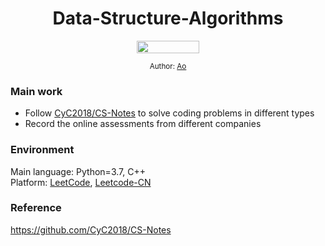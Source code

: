 <div align="center">
  <h1> Data-Structure-Algorithms </h1>
  <a class="header-badge" target="_blank" href="https://www.linkedin.com/in/aopeng055/">
  <img src="https://content.linkedin.com/content/dam/me/business/en-us/amp/brand-site/v2/bg/LI-Logo.svg.original.svg" height="20" width="100">
  </a>

<sub>Author:
<a href="https://www.linkedin.com/in/aopeng055/" target="_blank">Ao</a>
</div>
  
### Main work
- Follow [CyC2018/CS-Notes](https://github.com/CyC2018/CS-Notes) to solve coding problems in different types
- Record the online assessments from different companies

  
  
### Environment
Main language: Python=3.7, C++ \
Platform: [LeetCode](https://leetcode.com/problemset/all/), [Leetcode-CN](https://leetcode-cn.com/problemset/all/)
    
### Reference
https://github.com/CyC2018/CS-Notes

